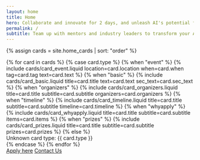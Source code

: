 ```yaml
---
layout: home
title: Home
hero: Collaborate and innovate for 2 days, and unleash AI's potential for education!
permalink: /
subtitle: Team up with mentors and industry leaders to transform your AI-powered vision for education into reality.
---
```


{% assign cards = site.home_cards | sort: "order" %}

<section class="card-grid">
  {% for card in cards %}
    {% case card.type %}
      {% when "event" %}
        {% include cards/card_event.liquid
          location=card.location
          when=card.when
          tag=card.tag
          text=card.text %}
      {% when "basic" %}
        {% include cards/card_basic.liquid
          title=card.title
          text=card.text
          sec_text=card.sec_text %}
      {% when "organizers" %}
        {% include cards/card_organizers.liquid
          title=card.title
          subtitle=card.subtitle
          organizers=card.organizers %}
      {% when "timeline" %}
        {% include cards/card_timeline.liquid
          title=card.title
          subtitle=card.subtitle
          timeline=card.timeline %}
      {% when "whyapply" %}
        {% include cards/card_whyapply.liquid
            title=card.title
            subtitle=card.subtitle
            items=card.items %}
      {% when "prizes" %}
        {% include cards/card_prizes.liquid
            title=card.title
            subtitle=card.subtitle
            prizes=card.prizes %}
      {% else %}
        <div class="card">Unknown card type: {{ card.type }}</div>
    {% endcase %}
  {% endfor %}
  <div class="page-buttons">
    <a href="https://forms.gle/3fAafWCyVxya5jf6A" class="btn primary">Apply&nbsp;here</a>
    <a href="https://forms.gle/hJ5BtdgpaFLxFvap6" class="btn secondary">Contact Us</a>
  </div>
</section>